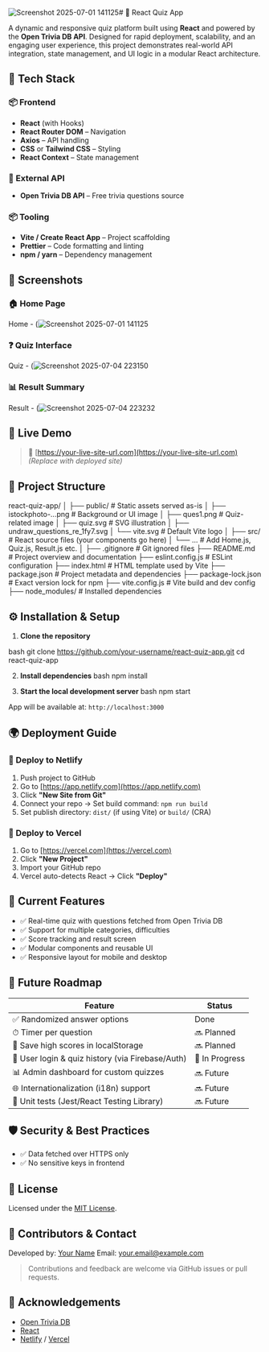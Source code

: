 ![Screenshot 2025-07-01 141125](https://github.com/user-attachments/assets/7439e21e-333c-40ac-b4f1-69f8d888cecc)# 🧠 React Quiz App

A dynamic and responsive quiz platform built using **React** and powered by the **Open Trivia DB API**. Designed for rapid deployment, scalability, and an engaging user experience, this project demonstrates real-world API integration, state management, and UI logic in a modular React architecture.

## 🔧 Tech Stack

### 📦 Frontend
- **React** (with Hooks)
- **React Router DOM** – Navigation
- **Axios** – API handling
- **CSS** or **Tailwind CSS** – Styling
- **React Context**  – State management

### 🔗 External API
- **Open Trivia DB API** – Free trivia questions source

### 📦 Tooling
- **Vite / Create React App** – Project scaffolding
- **Prettier** – Code formatting and linting
- **npm / yarn** – Dependency management

## 📸 Screenshots

### 🏠 Home Page
Home - (![Screenshot 2025-07-01 141125](https://github.com/user-attachments/assets/b38cf2c2-c68f-46f3-ba76-a48188c7346a)

### ❓ Quiz Interface
Quiz - (![Screenshot 2025-07-04 223150](https://github.com/user-attachments/assets/b2ed65fb-f6cb-4fe0-ae99-8434b11a9f8d)

### 📊 Result Summary
Result - (![Screenshot 2025-07-04 223232](https://github.com/user-attachments/assets/01c50096-402e-4efd-a619-b1a854e59ad7)

## 🚀 Live Demo

> 🔗 [https://your-live-site-url.com](https://your-live-site-url.com) *(Replace with deployed site)*

## 📁 Project Structure

react-quiz-app/
│
├── public/                         # Static assets served as-is
│   ├── istockphoto-...png          # Background or UI image
│   ├── ques1.png                   # Quiz-related image
│   ├── quiz.svg                    # SVG illustration
│   ├── undraw_questions_re_1fy7.svg
│   └── vite.svg                    # Default Vite logo
│
├── src/                            # React source files (your components go here)
│   └── ...                         # Add Home.js, Quiz.js, Result.js etc.
│
├── .gitignore                      # Git ignored files
├── README.md                       # Project overview and documentation
├── eslint.config.js               # ESLint configuration
├── index.html                      # HTML template used by Vite
├── package.json                    # Project metadata and dependencies
├── package-lock.json               # Exact version lock for npm
├── vite.config.js                  # Vite build and dev config
├── node_modules/                   # Installed dependencies

## ⚙️ Installation & Setup

1. **Clone the repository**

bash
git clone https://github.com/your-username/react-quiz-app.git
cd react-quiz-app

2. **Install dependencies**
bash
npm install

3. **Start the local development server**
bash
npm start

App will be available at: `http://localhost:3000`

## 🌍 Deployment Guide

### 🚀 Deploy to **Netlify**

1. Push project to GitHub
2. Go to [https://app.netlify.com](https://app.netlify.com)
3. Click **"New Site from Git"**
4. Connect your repo → Set build command: `npm run build`
5. Set publish directory: `dist/` (if using Vite) or `build/` (CRA)

### 🚀 Deploy to **Vercel**

1. Go to [https://vercel.com](https://vercel.com)
2. Click **"New Project"**
3. Import your GitHub repo
4. Vercel auto-detects React → Click **"Deploy"**

## 📌 Current Features

* ✅ Real-time quiz with questions fetched from Open Trivia DB
* ✅ Support for multiple categories, difficulties
* ✅ Score tracking and result screen
* ✅ Modular components and reusable UI
* ✅ Responsive layout for mobile and desktop

## 🧭 Future Roadmap

| Feature                                          | Status         |
| ------------------------------------------------ | -------------- |
| ✅ Randomized answer options                      | Done           |
| ⏱ Timer per question                             | 🔜 Planned     |
| 🧠 Save high scores in localStorage              | 🔜 Planned     |
| 👤 User login & quiz history (via Firebase/Auth) | 🚧 In Progress |
| 📊 Admin dashboard for custom quizzes            | 🔜 Future      |
| 🌐 Internationalization (i18n) support           | 🔜 Future      |
| 🧪 Unit tests (Jest/React Testing Library)       | 🔜 Future      |

## 🛡️ Security & Best Practices

* ✅ Data fetched over HTTPS only
* ✅ No sensitive keys in frontend

## 📄 License

Licensed under the [MIT License](./LICENSE).

## 🤝 Contributors & Contact

Developed by: [Your Name](https://github.com/your-username)
Email: [your.email@example.com](mailto:your.email@example.com)

> Contributions and feedback are welcome via GitHub issues or pull requests.

## 🙏 Acknowledgements

* [Open Trivia DB](https://opentdb.com/)
* [React](https://reactjs.org/)
* [Netlify](https://netlify.com/) / [Vercel](https://vercel.com/)
